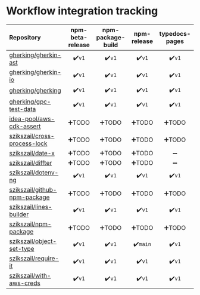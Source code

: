 # Workflow integration tracking

| Repository                                                                      | npm-beta-release | npm-package-build | npm-release | typedocs-pages |
| :------------------------------------------------------------------------------ | :--------------: | :---------------: | :---------: | :------------: |
| [gherking/gherkin-ast](https://github.com/gherking/gherkin-ast)                 |       :heavy_check_mark:`v1`       |       :heavy_check_mark:`v1`        |    :heavy_check_mark:`v1`     |      :heavy_check_mark:`v1`      |
| [gherking/gherkin-io](https://github.com/gherking/gherkin-io)                   |       :heavy_check_mark:`v1`       |       :heavy_check_mark:`v1`        |    :heavy_check_mark:`v1`     |      :heavy_check_mark:`v1`      |
| [gherking/gherking](https://github.com/gherking/gherking)                       |       :heavy_check_mark:`v1`       |       :heavy_check_mark:`v1`        |    :heavy_check_mark:`v1`     |      :heavy_check_mark:`v1`      |
| [gherking/gpc-test-data](https://github.com/gherking/gpc-test-data)             |       :heavy_check_mark:`v1`       |       :heavy_check_mark:`v1`        |    :heavy_check_mark:`v1`     |      :heavy_check_mark:`v1`      |
| [idea-pool/aws-cdk-assert](https://github.com/idea-pool/aws-cdk-assert)         |       :heavy_plus_sign:TODO       |       :heavy_plus_sign:TODO        |    :heavy_plus_sign:TODO     |      :heavy_plus_sign:TODO      |
| [szikszail/cross-process-lock](https://github.com/szikszail/cross-process-lock) |       :heavy_plus_sign:TODO       |       :heavy_plus_sign:TODO        |    :heavy_plus_sign:TODO     |      :heavy_plus_sign:TODO      |
| [szikszail/date-x](https://github.com/szikszail/date-x)                         |       :heavy_plus_sign:TODO       |       :heavy_plus_sign:TODO        |    :heavy_plus_sign:TODO     |       :heavy_minus_sign:        |
| [szikszail/diffter](https://github.com/szikszail/diffter)                       |       :heavy_plus_sign:TODO       |       :heavy_plus_sign:TODO        |    :heavy_plus_sign:TODO     |       :heavy_minus_sign:        |
| [szikszail/dotenv-ng](https://github.com/szikszail/dotenv-ng)                   |       :heavy_check_mark:`v1`       |       :heavy_check_mark:`v1`        |    :heavy_check_mark:`v1`     |      :heavy_check_mark:`v1`      |
| [szikszail/github-npm-package](https://github.com/szikszail/github-npm-package) |       :heavy_plus_sign:TODO       |       :heavy_plus_sign:TODO        |    :heavy_plus_sign:TODO     |      :heavy_plus_sign:TODO      |
| [szikszail/lines-builder](https://github.com/szikszail/lines-builder)           |       :heavy_check_mark:`v1`       |       :heavy_check_mark:`v1`        |    :heavy_check_mark:`v1`     |      :heavy_check_mark:`v1`      |
| [szikszail/npm-package](https://github.com/szikszail/npm-package)               |       :heavy_plus_sign:TODO       |       :heavy_plus_sign:TODO        |    :heavy_plus_sign:TODO     |      :heavy_plus_sign:TODO      |
| [szikszail/object-set-type](https://github.com/szikszail/object-set-type)       |       :heavy_check_mark:`v1`       |       :heavy_check_mark:`v1`        |    :heavy_check_mark:`main`     |      :heavy_check_mark:`v1`      |
| [szikszail/require-it](https://github.com/szikszail/requite-it)                 |       :heavy_check_mark:`v1`       |       :heavy_check_mark:`v1`        |    :heavy_check_mark:`v1`     |      :heavy_check_mark:`v1`      |
| [szikszail/with-aws-creds](https://github.com/szikszail/with-aws-creds)         |       :heavy_check_mark:`v1`       |       :heavy_check_mark:`v1`        |    :heavy_check_mark:`v1`     |      :heavy_check_mark:`v1`      |
